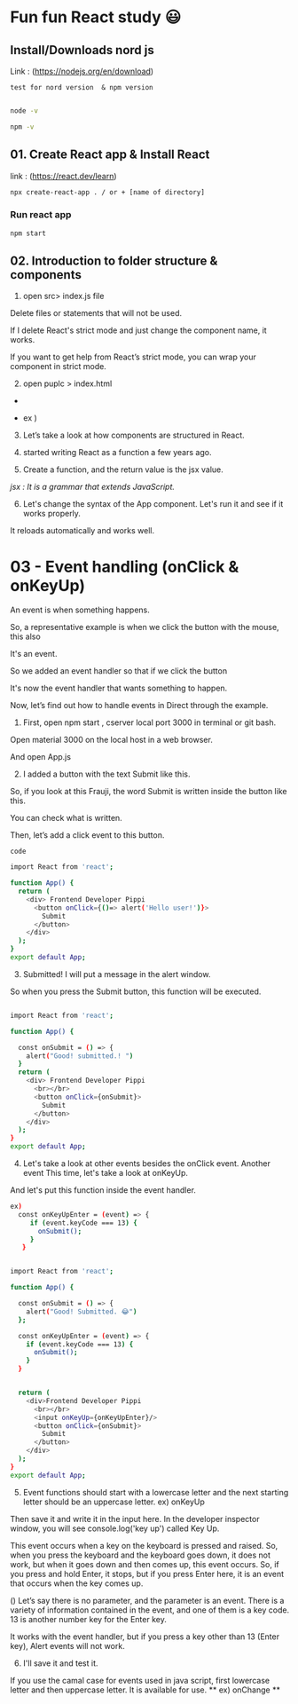 # Fun fun  React study :smiley:

## Install/Downloads nord js

Link : (https://nodejs.org/en/download)

`test for nord version  & npm version`

```bash

node -v

npm -v

```


##  01. Create React app & Install React
link : (https://react.dev/learn)

```bash
npx create-react-app . / or + [name of directory]

```
### Run react app

```bash
npm start
```

## 02. Introduction to folder structure & components
 1.  open src> index.js file

Delete files or statements that will not be used.

If I delete React's strict mode and just change the component name, it works.

If you want to get help from React’s strict mode, you can wrap your component in strict mode.

2. open puplc > index.html 
+ <div id="root"></div>
+ ex )  <div id="root"></div>

3. Let’s take a look at how components are structured in React.

4. started writing React as a function a few years ago.

5. Create a function, and the return value is the jsx value.

*jsx : It is a grammar that extends JavaScript.*

6. Let's change the syntax of the App component.
Let's run it and see if it works properly.

 It reloads automatically and works well.

 # 03 - Event handling (onClick & onKeyUp)

 <p> An event is when something happens.

So, a representative example is when we click the button with the mouse, this also

It's an event.
</p>
 
 <p>
 So we added an event handler so that if we click the button

It's now the event handler that wants something to happen.

Now, let’s find out how to handle events in Direct through the example.
 </p>

1. First, open npm start , cserver local port 3000 in terminal or git bash.

Open material 3000 on the local host in a web browser.

And open App.js

2. I added a button with the text Submit like this.

So, if you look at this Frauji, the word Submit is written inside the button like this.

You can check what is written.

Then, let’s add a click event to this button.


`code`

```bash
import React from 'react';

function App() {
  return (
    <div> Frontend Developer Pippi 
      <button onClick={()=> alert('Hello user!')}>
        Submit
      </button>
    </div>
  );
}
export default App;

```

3. Submitted! I will put a message in the alert window.

So when you press the Submit button, this function will be executed.

```bash

import React from 'react';

function App() {

  const onSubmit = () => {
    alert("Good! submitted.! ")
  }
  return (
    <div> Frontend Developer Pippi 
      <br></br>
      <button onClick={onSubmit}>
        Submit
      </button>
    </div>
  );
}
export default App;

```

4. Let's take a look at other events besides the onClick event.
Another event This time, let's take a look at onKeyUp.

And let's put this function inside the event handler.

```bash
ex)
  const onKeyUpEnter = (event) => {
     if (event.keyCode === 13) {
       onSubmit();
     }
   }
 ```

```bash

import React from 'react';

function App() {

  const onSubmit = () => {
    alert("Good! Submitted. 😂")
  };

  const onKeyUpEnter = (event) => {
    if (event.keyCode === 13) {
      onSubmit();
    }
  }


  return (
    <div>Frontend Developer Pippi 
      <br></br>
      <input onKeyUp={onKeyUpEnter}/>
      <button onClick={onSubmit}>
        Submit
      </button>
    </div>
  );
}
export default App;

```
5. Event functions should start with a lowercase letter and the next starting letter should be an uppercase letter. ex) onKeyUp

Then save it and write it in the input here.
In the developer inspector window, you will see console.log('key up') called Key Up.

This event occurs when a key on the keyboard is pressed and raised.
  So, when you press the keyboard and the keyboard goes down, it does not work, but when it goes down and then comes up, this event occurs. So, if you press and hold Enter, it stops, but if you press Enter here, it is an event that occurs when the key comes up.

() Let’s say there is no parameter, and the parameter is an event.
There is a variety of information contained in the event, and one of them is a key code. 13 is another number key for the Enter key.

It works with the event handler, but if you press a key other than 13 (Enter key),
Alert events will not work.


6. I'll save it and test it.

If you use the camal case for events used in java script, first lowercase letter and then uppercase letter.
It is available for use. 
 ** ex) onChange **











